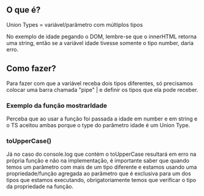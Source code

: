 ## O que é?

Union Types = variável/parâmetro com múltiplos tipos

No exemplo de idade pegando o DOM, lembre-se que o innerHTML retorna uma string, então se a variável idade tivesse somente o tipo number, daria erro.

## Como fazer?

Para fazer com que a variável receba dois tipos diferentes, só precisamos colocar uma barra chamada "pipe" | e definir os tipos que ela pode receber.

### Exemplo da função mostrarIdade

Perceba que ao usar a função foi passada a idade em number e em string e o TS aceitou ambas porque o type do parâmetro idade é um Union Type.

### toUpperCase()

Já no caso do console.log que contém o toUpperCase resultará em erro na própria função e não na implementação, é importante saber que quando temos um parâmetro com mais de um tipo diferente e estamos usando uma propriedade/função agregada ao parâmetro que é exclusiva para um dos tipos que estamos executando, obrigatoriamente temos que verificar o tipo da propriedade na função.
